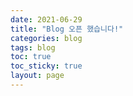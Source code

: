 ```yaml
---
date: 2021-06-29
title: "Blog 오픈 했습니다!"
categories: blog
tags: blog
toc: true  
toc_sticky: true 
layout: page
---
```


